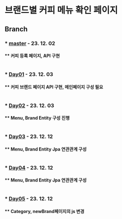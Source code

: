 # 브랜드별 커피 메뉴 확인 페이지

## Branch
### * [master](https://github.com/Irwin-Kr/coffee) - 23. 12. 02
#### ** 커피 등록 페이지, API 구현 <br></br>
### * [Day01](https://github.com/Irwin-Kr/coffee/tree/Day01) - 23. 12. 03
#### ** 커피 브랜드 페이지 API 구현, 메인페이지 구성 필요 <br></br>
### * [Day02](https://github.com/Irwin-Kr/coffee/tree/Day02) - 23. 12. 03
#### ** Menu, Brand Entity 구성 진행 <br></br>
### * [Day03](https://github.com/Irwin-Kr/coffee/tree/Day03) - 23. 12. 12
#### ** Menu, Brand Entity Jpa 연관관계 구성 <br></br>
### * [Day04](https://github.com/Irwin-Kr/coffee/tree/Day04) - 23. 12. 12
#### ** Menu, Brand Entity Jpa 연관관계 구성 <br></br>
### * [Day05](https://github.com/Irwin-Kr/coffee/tree/Day05) - 23. 12. 12
#### ** Category, newBrand페이지의 js 변경 <br></br>

